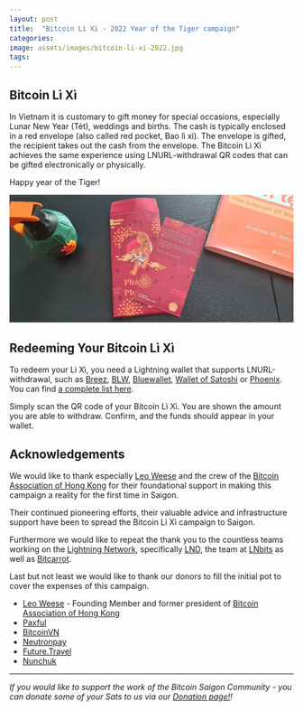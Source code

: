 ```yaml
---
layout: post
title:  "Bitcoin Lì Xì - 2022 Year of the Tiger campaign"
categories: 
image: assets/images/bitcoin-li-xi-2022.jpg
tags: 
---
```

## Bitcoin Lì Xì

In Vietnam it is customary to gift money for special occasions, especially Lunar New Year (Tét), weddings and births. The cash is typically enclosed in a red envelope (also called red pocket, Bao lì xì). The envelope is gifted, the recipient takes out the cash from the envelope. The Bitcoin Lì Xì achieves the same experience using LNURL-withdrawal QR codes that can be gifted electronically or physically.

Happy year of the Tiger!

![](/assets/images/bitcoin-li-xi-2022.jpg)

## Redeeming Your Bitcoin Lì Xì

To redeem your Lì Xì, you need a Lightning wallet that supports LNURL-withdrawal, such as [Breez](https://breez.technology/), [BLW](https://lightning-wallet.com/), [Bluewallet](https://bluewallet.io/), [Wallet of Satoshi](https://www.walletofsatoshi.com/) or [Phoenix](https://phoenix.acinq.co/). You can find [a complete list here](https://github.com/fiatjaf/awesome-lnurl/#wallets).

Simply scan the QR code of your Bitcoin Lì Xì. You are shown the amount you are able to withdraw. Confirm, and the funds should appear in your wallet.

## Acknowledgements

We would like to thank especially [Leo Weese](http://www.twitter.com/\@\LeoAW) and the crew of the [Bitcoin Association of Hong Kong](https://www.bitcoin.org.hk/) for their foundational support in making this campaign a reality for the first time in Saigon.

Their continued pioneering efforts, their valuable advice and infrastructure support have been to spread the Bitcoin Lì Xì campaign to Saigon.

Furthermore we would like to repeat the thank you to the countless teams working on the [Lightning Network](http://lightning.network), specifically [LND](https://github.com/lightningnetwork/lnd), the team at [LNbits](https://github.com/lnbits) as well as [Bitcarrot](https://github.com/BitCarrot).

Last but not least we would like to thank our donors to fill the initial pot to cover the expenses of this campaign.

- [Leo Weese](http://www.twitter.com/\@\LeoAW) - Founding Member and former president of [Bitcoin Association of Hong Kong](https://www.bitcoin.org.hk/)
- [Paxful](http://Paxful.com)
- [BitcoinVN](http://www.bitcoinvn.io)
- [Neutronpay](http://Neutronpay.com)
- [Future.Travel](http://www.future.travel)
- [Nunchuk](http://nunchuk.io)

------------

*If you would like to support the work of the Bitcoin Saigon Community - you can donate some of your Sats to us via our [Donation page!](https://bitcoinsaigon.org/donate-satoshis)!*